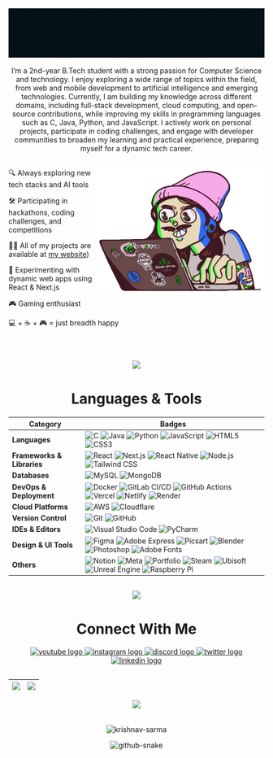 <img src="https://github.com/krishnav-sarma/krishnav-sarma/blob/main/banner-header.gif" autoplay>



<div id="hey" align="center">
<p>
I’m a 2nd-year B.Tech student with a strong passion for Computer Science and technology. I enjoy exploring a wide range of topics within the field, from web and mobile development to artificial intelligence and emerging technologies. Currently, I am building my knowledge across different domains, including full-stack development, cloud computing, and open-source contributions, while improving my skills in programming languages such as C, Java, Python, and JavaScript. I actively work on personal projects, participate in coding challenges, and engage with developer communities to broaden my learning and practical experience, preparing myself for a dynamic tech career.
</div>


##

<div>
  <img src="https://github.com/krishnav-sarma/krishnav-sarma/blob/main/Coding%20.gif" align="right" height="250">
  <p>
  🔍 Always exploring new tech stacks and AI tools

  🛠️ Participating in hackathons, coding challenges, and competitions

  👨‍💻 All of my projects are available at [my website](https://github.com/krishnav-sarma))

  👀 Experimenting with dynamic web apps using React & Next.js

  🎮 Gaming enthusiast

  💻 + ☕ + 🎮 = just breadth happy
    
   <br>
  </p>
</div>



##
<div id="hey" align="center">
<img src="https://media2.giphy.com/media/QssGEmpkyEOhBCb7e1/giphy.gif?cid=ecf05e47a0n3gi1bfqntqmob8g9aid1oyj2wr3ds3mg700bl&rid=giphy.gif" width="50px"> 
  <h1>
Languages & Tools 
  </h1>
  

| **Category**         | **Badges** |
|-----------------------|------------|
| **Languages**        | ![C](https://img.shields.io/badge/C-00599C?style=for-the-badge&logo=c&logoColor=white) ![Java](https://img.shields.io/badge/Java-ED8B00?style=for-the-badge&logo=openjdk&logoColor=white) ![Python](https://img.shields.io/badge/Python-14354C?style=for-the-badge&logo=python&logoColor=white) ![JavaScript](https://img.shields.io/badge/JavaScript-F7DF1E?style=for-the-badge&logo=javascript&logoColor=black) ![HTML5](https://img.shields.io/badge/HTML5-E34F26?style=for-the-badge&logo=html5&logoColor=white) ![CSS3](https://img.shields.io/badge/CSS3-1572B6?style=for-the-badge&logo=css3&logoColor=white) |
| **Frameworks & Libraries** | ![React](https://img.shields.io/badge/React-20232A?style=for-the-badge&logo=react&logoColor=61DAFB) ![Next.js](https://img.shields.io/badge/Next.js-000000?style=for-the-badge&logo=nextdotjs&logoColor=white) ![React Native](https://img.shields.io/badge/React_Native-20232A?style=for-the-badge&logo=react&logoColor=61DAFB) ![Node.js](https://img.shields.io/badge/Node.js-339933?style=for-the-badge&logo=nodedotjs&logoColor=white) ![Tailwind CSS](https://img.shields.io/badge/Tailwind_CSS-38B2AC?style=for-the-badge&logo=tailwind-css&logoColor=white) |
| **Databases**        | ![MySQL](https://img.shields.io/badge/MySQL-005C84?style=for-the-badge&logo=mysql&logoColor=white) ![MongoDB](https://img.shields.io/badge/MongoDB-4EA94B?style=for-the-badge&logo=mongodb&logoColor=white) |
| **DevOps & Deployment** | ![Docker](https://img.shields.io/badge/Docker-2496ED?style=for-the-badge&logo=docker&logoColor=white) ![GitLab CI/CD](https://img.shields.io/badge/GitLab_CI/CD-292E33?style=for-the-badge&logo=gitlab&logoColor=white) ![GitHub Actions](https://img.shields.io/badge/GitHub_Actions-2088FF?style=for-the-badge&logo=github-actions&logoColor=white) ![Vercel](https://img.shields.io/badge/Vercel-000000?style=for-the-badge&logo=vercel&logoColor=white) ![Netlify](https://img.shields.io/badge/Netlify-00C7B7?style=for-the-badge&logo=netlify&logoColor=white) ![Render](https://img.shields.io/badge/Render-46E3B7?style=for-the-badge&logo=render&logoColor=white) |
| **Cloud Platforms**  | ![AWS](https://img.shields.io/badge/AWS-FF9900?style=for-the-badge&logo=amazon-aws&logoColor=white) ![Cloudflare](https://img.shields.io/badge/Cloudflare-F38020?style=for-the-badge&logo=cloudflare&logoColor=white) |
| **Version Control**  | ![Git](https://img.shields.io/badge/Git-F05033?style=for-the-badge&logo=git&logoColor=white) ![GitHub](https://img.shields.io/badge/GitHub-181717?style=for-the-badge&logo=github&logoColor=white) |
| **IDEs & Editors**   | ![Visual Studio Code](https://img.shields.io/badge/Visual_Studio_Code-0078d7.svg?style=for-the-badge&logo=visual-studio-code&logoColor=white) ![PyCharm](https://img.shields.io/badge/PyCharm-143?style=for-the-badge&logo=pycharm&logoColor=black&color=black&labelColor=green) |
| **Design & UI Tools**| ![Figma](https://img.shields.io/badge/Figma-F24E1E?style=for-the-badge&logo=figma&logoColor=white) ![Adobe Express](https://img.shields.io/badge/Adobe_Express-000000?style=for-the-badge&logo=adobecreativecloud&logoColor=white) ![Picsart](https://img.shields.io/badge/Picsart-000000?style=for-the-badge&logo=picsart&logoColor=white) ![Blender](https://img.shields.io/badge/Blender-F5792A?style=for-the-badge&logo=blender&logoColor=white) ![Photoshop](https://img.shields.io/badge/Adobe_Photoshop-31A8FF?style=for-the-badge&logo=adobephotoshop&logoColor=white) ![Adobe Fonts](https://img.shields.io/badge/Adobe_Fonts-000000?style=for-the-badge&logo=adobe&logoColor=white) |
| **Others**           | ![Notion](https://img.shields.io/badge/Notion-000000?style=for-the-badge&logo=notion&logoColor=white) ![Meta](https://img.shields.io/badge/Meta-0467DF?style=for-the-badge&logo=meta&logoColor=white) ![Portfolio](https://img.shields.io/badge/Portfolio-000000?style=for-the-badge&logo=About.me&logoColor=white) ![Steam](https://img.shields.io/badge/Steam-000000?style=for-the-badge&logo=steam&logoColor=white) ![Ubisoft](https://img.shields.io/badge/Ubisoft-000000?style=for-the-badge&logo=ubisoft&logoColor=white) ![Unreal Engine](https://img.shields.io/badge/Unreal_Engine-0E1128?style=for-the-badge&logo=unrealengine&logoColor=white) ![Raspberry Pi](https://img.shields.io/badge/Raspberry%20Pi-A22846?style=for-the-badge&logo=raspberrypi&logoColor=white) |

</div>



##

<div id="hey" align="center">
    <img src='https://raw.githubusercontent.com/ShahriarShafin/ShahriarShafin/main/Assets/handshake.gif' width="80px"> 
  <h1>
Connect With Me 
  </h1> 

<div align="center">
  <a href="https://www.youtube.com/@krishnav_sarma" target="_blank">
    <img src="https://img.shields.io/static/v1?message=Youtube&logo=youtube&label=&color=FF0000&logoColor=white&labelColor=&style=for-the-badge" height="24" alt="youtube logo"  />
  </a>
  <a href="https://www.instagram.com/krishnav_sarma/?igsh=b3BqbjJtdnF6bWt0#" target="_blank">
    <img src="https://img.shields.io/static/v1?message=Instagram&logo=instagram&label=&color=E4405F&logoColor=white&labelColor=&style=for-the-badge" height="24" alt="instagram logo"  />
  </a>
  <a href="https://discord.com/invite/avAX4XHQsu" target="_blank">
    <img src="https://img.shields.io/static/v1?message=Discord&logo=discord&label=&color=7289DA&logoColor=white&labelColor=&style=for-the-badge" height="24" alt="discord logo"  />
  </a>
  <a href="https://x.com/krishnav_sarma" target="_blank">
    <img src="https://img.shields.io/static/v1?message=Twitter&logo=twitter&label=&color=1DA1F2&logoColor=white&labelColor=&style=for-the-badge" height="24" alt="twitter logo"  />
  </a>
  <a href="https://www.linkedin.com/in/krishnav-sarma-05109a32b/" target="_blank">
    <img src="https://img.shields.io/static/v1?message=LinkedIn&logo=linkedin&label=&color=0077B5&logoColor=white&labelColor=&style=for-the-badge" height="24" alt="linkedin logo"  />
  </a>
</div>


##
<img src="https://github-readme-stats.vercel.app/api?username=krishnav-sarma&theme=transparent&hide_border=false&include_all_commits=true&count_private=true">|<img src="https://nirzak-streak-stats.vercel.app/?user=krishnav-sarma&theme=transparent&hide_border=false"/>
|---|---|

<p align="center">
  <img src="https://github-profile-trophy.vercel.app/?username=krishnav-sarma&theme=radical&no-frame=false&no-bg=true&margin-w=4">
  </img>
</p>


##



<p align="center">
  <img src="https://komarev.com/ghpvc/?username=krishnav-sarma&label=Profile%20views&color=0e75b6&style=flat" alt="krishnav-sarma" />
</p>


<div align="center">
<picture>
  <source media="(prefers-color-scheme: dark)" srcset="https://raw.githubusercontent.com/krishnav-sarma/krishnav-sarma/output/github-snake-dark.svg" />
  <source media="(prefers-color-scheme: light)" srcset="https://raw.githubusercontent.com/krishnav-sarma/krishnav-sarma/output/github-snake.svg" />
  <img alt="github-snake" src="https://raw.githubusercontent.com/tobiasmeyhoefer/tobiasmeyhoefer/output/github-snake.svg" />
</picture> 
</div>

##

